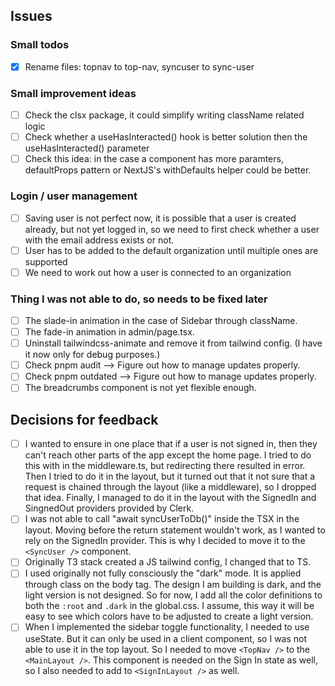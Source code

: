 ## Issues

### Small todos

- [x] Rename files: topnav to top-nav, syncuser to sync-user

### Small improvement ideas

- [ ] Check the clsx package, it could simplify writing className related logic
- [ ] Check whether a useHasInteracted() hook is better solution then the useHasInteracted() parameter
- [ ] Check this idea: in the case a component has more paramters, defaultProps pattern or NextJS's withDefaults helper could be better.

### Login / user management

- [ ] Saving user is not perfect now, it is possible that a user is created already, but not yet logged in, so we need to first check whether a user with the email address exists or not.
- [ ] User has to be added to the default organization until multiple ones are supported
- [ ] We need to work out how a user is connected to an organization

### Thing I was not able to do, so needs to be fixed later

- [ ] The slade-in animation in the case of Sidebar through className.
- [ ] The fade-in animation in admin/page.tsx.
- [ ] Uninstall tailwindcss-animate and remove it from tailwind config. (I have it now only for debug purposes.)
- [ ] Check pnpm audit --> Figure out how to manage updates properly.
- [ ] Check pnpm outdated --> Figure out how to manage updates properly.
- [ ] The breadcrumbs component is not yet flexible enough.

## Decisions for feedback

- [ ] I wanted to ensure in one place that if a user is not signed in, then they can't reach other parts of the app except the home page. I tried to do this with in the middleware.ts, but redirecting there resulted in error. Then I tried to do it in the layout, but it turned out that it not sure that a request is chained through the layout (like a middleware), so I dropped that idea. Finally, I managed to do it in the layout with the SignedIn and SingnedOut providers provided by Clerk.
- [ ] I was not able to call "await syncUserToDb()" inside the TSX in the layout. Moving before the return statement wouldn't work, as I wanted to rely on the SignedIn provider. This is why I decided to move it to the `<SyncUser />` component.
- [ ] Originally T3 stack created a JS tailwind config, I changed that to TS.
- [ ] I used originally not fully consciously the "dark" mode. It is applied through class on the body tag. The design I am building is dark, and the light version is not designed. So for now, I add all the color definitions to both the `:root` and `.dark` in the global.css. I assume, this way it will be easy to see which colors have to be adjusted to create a light version.
- [ ] When I implemented the sidebar toggle functionality, I needed to use useState. But it can only be used in a client component, so I was not able to use it in the top layout. So I needed to move `<TopNav />` to the `<MainLayout />`. This component is needed on the Sign In state as well, so I also needed to add to `<SignInLayout />` as well.
